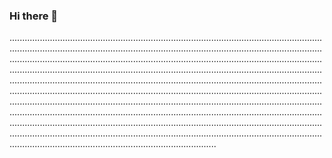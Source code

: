 ### Hi there 👋

..........................................................................................................................................................................................................................................................................................................................................................................................................................................................................................................................................................................................................................................................................................................................................................................................................................................................................................................................................................................................................................................................................................................................................................................................................................................................................................................................................................................